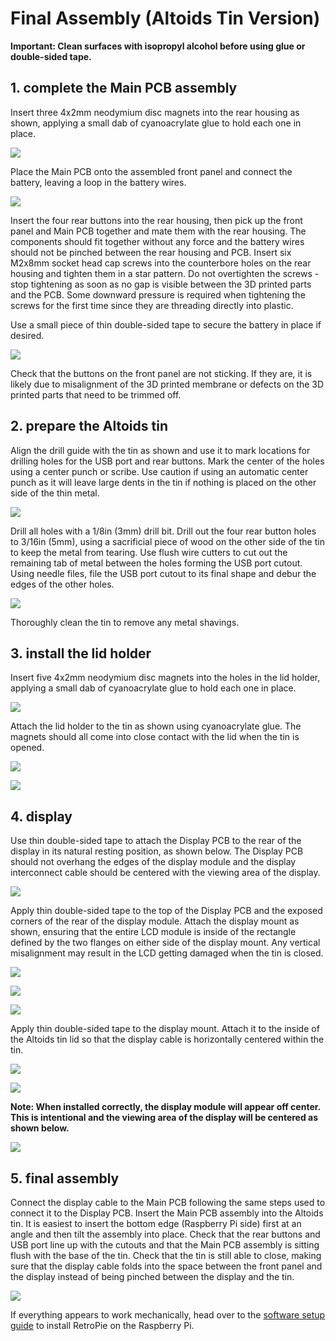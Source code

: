 # Final Assembly (Altoids Tin Version)

**Important: Clean surfaces with isopropyl alcohol before using glue or double-sided tape.**

## 1. complete the Main PCB assembly

Insert three 4x2mm neodymium disc magnets into the rear housing as shown, applying a small dab of cyanoacrylate glue to hold each one in place.

![](images/mint_tin_insert_magnets.png)

Place the Main PCB onto the assembled front panel and connect the battery, leaving a loop in the battery wires.

![](images/mint_tin_battery.jpg)

Insert the four rear buttons into the rear housing, then pick up the front panel and Main PCB together and mate them with the rear housing. The components should fit together without any force and the battery wires should not be pinched between the rear housing and PCB. Insert six M2x8mm socket head cap screws into the counterbore holes on the rear housing and tighten them in a star pattern. Do not overtighten the screws - stop tightening as soon as no gap is visible between the 3D printed parts and the PCB. Some downward pressure is required when tightening the screws for the first time since they are threading directly into plastic.

Use a small piece of thin double-sided tape to secure the battery in place if desired.

![](images/mint_tin_asm.jpg)

Check that the buttons on the front panel are not sticking. If they are, it is likely due to misalignment of the 3D printed membrane or defects on the 3D printed parts that need to be trimmed off.

## 2. prepare the Altoids tin

Align the drill guide with the tin as shown and use it to mark locations for drilling holes for the USB port and rear buttons. Mark the center of the holes using a center punch or scribe. Use caution if using an automatic center punch as it will leave large dents in the tin if nothing is placed on the other side of the thin metal.

![](images/drill_guide.png)

Drill all holes with a 1/8in (3mm) drill bit. Drill out the four rear button holes to 3/16in (5mm), using a sacrificial piece of wood on the other side of the tin to keep the metal from tearing. Use flush wire cutters to cut out the remaining tab of metal between the holes forming the USB port cutout. Using needle files, file the USB port cutout to its final shape and debur the edges of the other holes.

![](images/tin_holes.png)

Thoroughly clean the tin to remove any metal shavings.

## 3. install the lid holder

Insert five 4x2mm neodymium disc magnets into the holes in the lid holder, applying a small dab of cyanoacrylate glue to hold each one in place.

![](images/lid_holder_magnets.png)

Attach the lid holder to the tin as shown using cyanoacrylate glue. The magnets should all come into close contact with the lid when the tin is opened.

![](images/lid_holder_asm_2.jpg)

![](images/lid_holder_asm_1.jpg)

## 4. display

Use thin double-sided tape to attach the Display PCB to the rear of the display in its natural resting position, as shown below. The Display PCB should not overhang the edges of the display module and the display interconnect cable should be centered with the viewing area of the display.

![](images/display_tape_1.jpg)

Apply thin double-sided tape to the top of the Display PCB and the exposed corners of the rear of the display module. Attach the display mount as shown, ensuring that the entire LCD module is inside of the rectangle defined by the two flanges on either side of the display mount. Any vertical misalignment may result in the LCD getting damaged when the tin is closed.

![](images/display_tape_2.jpg)

![](images/display_tape_3.jpg)

![](images/display_mount.png)

Apply thin double-sided tape to the display mount. Attach it to the inside of the Altoids tin lid so that the display cable is horizontally centered within the tin.

![](images/display_tape_4.jpg)

![](images/display_tape_5.jpg)

**Note: When installed correctly, the display module will appear off center. This is intentional and the viewing area of the display will be centered as shown below.**

![](images/display_centering.png)

## 5. final assembly

Connect the display cable to the Main PCB following the same steps used to connect it to the Display PCB. Insert the Main PCB assembly into the Altoids tin. It is easiest to insert the bottom edge (Raspberry Pi side) first at an angle and then tilt the assembly into place. Check that the rear buttons and USB port line up with the cutouts and that the Main PCB assembly is sitting flush with the base of the tin. Check that the tin is still able to close, making sure that the display cable folds into the space between the front panel and the display instead of being pinched between the display and the tin.

![](images/mint_tin_finished.jpg)

If everything appears to work mechanically, head over to the [software setup guide](./software_setup) to install RetroPie on the Raspberry Pi.

